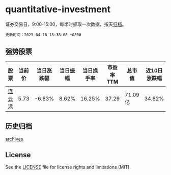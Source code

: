 # quantitative-investment

证券交易日，9:00-15:00，每半时抓取一次数据，按天[归档](archives)。

`更新时间：2025-04-18 13:38:08 +0800`

## 强势股票

|股票|当前价|当日涨跌幅|当日振幅|当日换手率|市盈率TTM|总市值|近10日涨跌幅|
|----|----|----|----|----|----|----|----|
|[连云港](https://xueqiu.com/S/SH601008)|5.73|-6.83%|8.62%|16.25%|37.29|71.09亿|34.82%|

## 历史归档

[archives](archives)

## License

See the [LICENSE](LICENSE) file for license rights and limitations (MIT).
